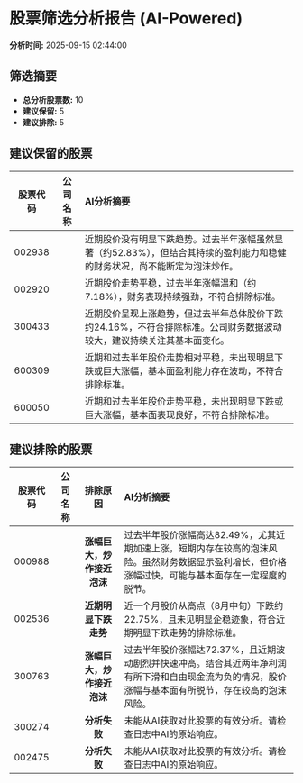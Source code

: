 # 股票筛选分析报告 (AI-Powered)

**分析时间:** 2025-09-15 02:44:00

## 筛选摘要

- **总分析股票数:** 10
- **建议保留:** 5
- **建议排除:** 5

## 建议保留的股票

| 股票代码 | 公司名称 | AI分析摘要 |
|:---:|:---:|:---|
| 002938 |  | 近期股价没有明显下跌趋势。过去半年涨幅虽然显著（约52.83%），但结合其持续的盈利能力和稳健的财务状况，尚不能断定为泡沫炒作。 |
| 002920 |  | 近期股价走势平稳，过去半年涨幅温和（约7.18%），财务表现持续强劲，不符合排除标准。 |
| 300433 |  | 近期股价呈现上涨趋势，但过去半年总体股价下跌约24.16%，不符合排除标准。公司财务数据波动较大，建议持续关注其基本面变化。 |
| 600309 |  | 近期和过去半年股价走势相对平稳，未出现明显下跌或巨大涨幅，基本面盈利能力存在波动，不符合排除标准。 |
| 600050 |  | 近期和过去半年股价走势平稳，未出现明显下跌或巨大涨幅，基本面表现良好，不符合排除标准。 |

## 建议排除的股票

| 股票代码 | 公司名称 | 排除原因 | AI分析摘要 |
|:---:|:---:|:---:|:---|
| 000988 |  | **涨幅巨大，炒作接近泡沫** | 过去半年股价涨幅高达82.49%，尤其近期加速上涨，短期内存在较高的泡沫风险。虽然财务数据显示盈利增长，但价格涨幅过快，可能与基本面存在一定程度的脱节。 |
| 002536 |  | **近期明显下跌走势** | 近一个月股价从高点（8月中旬）下跌约22.75%，且未见明显企稳迹象，符合近期明显下跌走势的排除标准。 |
| 300763 |  | **涨幅巨大，炒作接近泡沫** | 过去半年股价涨幅达72.37%，且近期波动剧烈并快速冲高。结合其近两年净利润有所下滑和自由现金流为负的情况，股价涨幅与基本面有所脱节，存在较高的泡沫风险。 |
| 300274 |  | **分析失败** | 未能从AI获取对此股票的有效分析。请检查日志中AI的原始响应。 |
| 002475 |  | **分析失败** | 未能从AI获取对此股票的有效分析。请检查日志中AI的原始响应。 |
